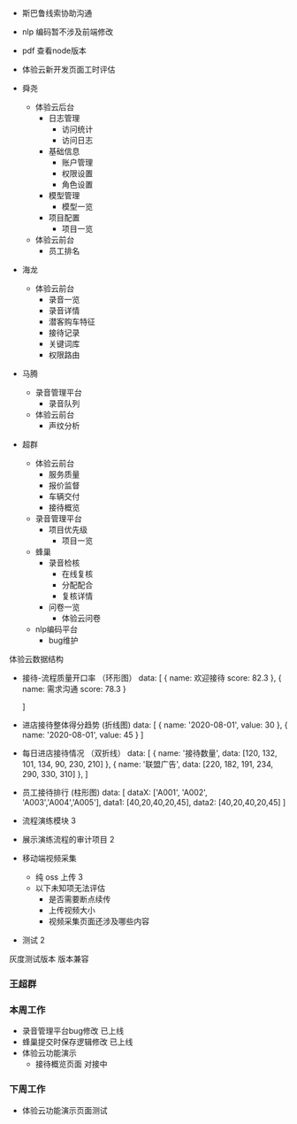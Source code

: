 - 斯巴鲁线索协助沟通
- nlp 编码暂不涉及前端修改
- pdf 查看node版本
- 体验云新开发页面工时评估



- 舜尧 
  - 体验云后台
    - 日志管理
      - 访问统计
      - 访问日志
    - 基础信息
      - 账户管理
      - 权限设置
      - 角色设置
    - 模型管理
      - 模型一览
    - 项目配置
      - 项目一览
  - 体验云前台
    - 员工排名
- 海龙
  - 体验云前台
    - 录音一览
    - 录音详情
    - 潜客购车特征
    - 接待记录
    - 关键词库
    - 权限路由
- 马腾
  - 录音管理平台
    - 录音队列
  - 体验云前台
    - 声纹分析
- 超群
  - 体验云前台
    - 服务质量
    - 报价监督
    - 车辆交付
    - 接待概览
  - 录音管理平台
    - 项目优先级
      - 项目一览
  - 蜂巢
    - 录音检核
      - 在线复核
      - 分配配合
      - 复核详情
    - 问卷一览
      - 体验云问卷
  - nlp编码平台
    - bug维护



体验云数据结构


- 接待-流程质量开口率 （环形图）
  data: [
    {
      name: 欢迎接待
      score: 82.3
    },
    {
      name:  需求沟通
      score: 78.3
    }

  ]

- 进店接待整体得分趋势 (折线图)
  data: [
    {
      name: '2020-08-01',
      value: 30
    },
    {
      name: '2020-08-01',
      value: 45
    }
  ]

- 每日进店接待情况 （双折线）
  data: [
    {
        name: '接待数量',
        data: [120, 132, 101, 134, 90, 230, 210]
    },
    {
        name: '联盟广告',
        data: [220, 182, 191, 234, 290, 330, 310]
    },
  ]
- 员工接待排行 (柱形图)
  data: [
    dataX: ['A001', 'A002', 'A003','A004','A005'],
    data1: [40,20,40,20,45],
    data2: [40,20,40,20,45]
  ]


- 流程演练模块 3
- 展示演练流程的审计项目 2
- 移动端视频采集
  - 纯 oss 上传 3
  - 以下未知项无法评估
    - 是否需要断点续传
    - 上传视频大小
    - 视频采集页面还涉及哪些内容
- 测试 2


灰度测试版本 版本兼容

### 王超群
 ### 本周工作
  - 录音管理平台bug修改   已上线
  - 蜂巢提交时保存逻辑修改 已上线
  - 体验云功能演示
    - 接待概览页面 对接中
### 下周工作
  - 体验云功能演示页面测试

